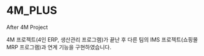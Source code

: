 # 4M_PLUS
After 4M Project

4M 프로젝트(4인 ERP, 생산관리 프로그램)가 끝난 후 다른 팀의 IMS 프로젝트(쇼핑몰 MRP 프로그램)과 연계 기능을 구현하였습니다.
